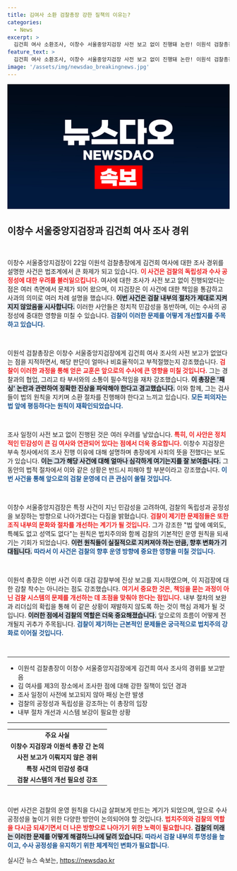 ```yaml
---
title: 김여사 소환 검찰총장 강한 질책의 이유는?
categories:
  - News
excerpt: >
  김건희 여사 소환조사, 이창수 서울중앙지검장 사전 보고 없이 진행돼 논란! 이원석 검찰총장은 조사 경위 설명 후 강하게 질책하며 감찰부에 진상 파악 지시. 법 앞에 성역은 없다는 원칙, 제대로 지켜질까? 클릭 유도!
feature_text: >
  김건희 여사 소환조사, 이창수 서울중앙지검장 사전 보고 없이 진행돼 논란! 이원석 검찰총장은 조사 경위 설명 후 강하게 질책하며 감찰부에 진상 파악 지시. 법 앞에 성역은 없다는 원칙, 제대로 지켜질까? 클릭 유도!
image: '/assets/img/newsdao_breakingnews.jpg'
---
```


<p><img src="/assets/img/newsdao_breakingnews.jpg" alt="pcversion 속보" /></p>

<h2 data-ke-size="size26">이창수 서울중앙지검장과 김건희 여사 조사 경위</h2>

<p data-ke-size="size16">&nbsp;</p>

<p>이창수 서울중앙지검장이 22일 이원석 검찰총장에게 김건희 여사에 대한 조사 경위를 설명한 사건은 법조계에서 큰 화제가 되고 있습니다. <b><span style="color: #ee2323;">이 사건은 검찰의 독립성과 수사 공정성에 대한 우려를 불러일으킵니다.</span></b> 여사에 대한 조사가 사전 보고 없이 진행되었다는 점은 여러 측면에서 문제가 되어 왔으며, 이 지검장은 이 사건에 대한 책임을 통감하고 사과의 의미로 여러 차례 설명을 했습니다. <b><span style="background-color: #21538527;">이번 사건은 검찰 내부의 절차가 제대로 지켜지지 않았음을 시사합니다.</span></b> 이러한 사안들은 정치적 민감성을 동반하며, 이는 수사의 공정성에 중대한 영향을 미칠 수 있습니다. <b><span style="color: #1a5490;">검찰이 이러한 문제를 어떻게 개선할지를 주목하고 있습니다.</span></b></p>

<p data-ke-size="size16">&nbsp;</p>

<p>이원석 검찰총장은 이창수 서울중앙지검장에게 김건희 여사 조사의 사전 보고가 없었다는 점을 지적하면서, 해당 판단이 얼마나 비효율적이고 부적절했는지 강조했습니다. <b><span style="color: #ee2323;">검찰이 이러한 과정을 통해 얻은 교훈은 앞으로의 수사에 큰 영향을 미칠 것입니다.</span></b> 그는 경찰과의 협업, 그리고 타 부서와의 소통이 필수적임을 재차 강조했습니다. <b><span style="background-color: #21538527;">이 총장은 '패싱' 논란과 관련하여 정확한 진상을 파악해야 한다고 경고했습니다.</span></b> 이와 함께, 그는 검사들이 법의 원칙을 지키며 소환 절차를 진행해야 한다고 느끼고 있습니다. <b><span style="color: #1a5490;">모든 피의자는 법 앞에 평등하다는 원칙이 재확인되었습니다.</span></b></p>

<p data-ke-size="size16">&nbsp;</p>

<p>조사 일정이 사전 보고 없이 진행된 것은 여러 우려를 낳았습니다. <b><span style="color: #ee2323;">특히, 이 사안은 정치적인 민감성이 큰 김 여사와 연관되어 있다는 점에서 더욱 중요합니다.</span></b> 이창수 지검장은 부속 청사에서의 조사 진행 이유에 대해 설명하며 총장에게 사죄의 뜻을 전했다는 보도가 있습니다. <b><span style="background-color: #21538527;">이는 그가 해당 사건에 대해 얼마나 심각하게 여기는지를 잘 보여줍니다.</span></b> 그동안의 법적 절차에서 이와 같은 상황은 반드시 피해야 할 부분이라고 강조했습니다. <b><span style="color: #1a5490;">이번 사건을 통해 앞으로의 검찰 운영에 더 큰 관심이 쏠릴 것입니다.</span></b> </p>

<p data-ke-size="size16">&nbsp;</p>

<p>이창수 서울중앙지검장은 특정 사건이 지닌 민감성을 고려하여, 검찰의 독립성과 공정성을 보장하는 방향으로 나아가겠다는 다짐을 밝혔습니다. <b><span style="color: #ee2323;">검찰이 제기한 문제점들은 또한 조직 내부의 문화와 절차를 개선하는 계기가 될 것입니다.</span></b> 그가 강조한 "법 앞에 예외도, 특혜도 없고 성역도 없다"는 원칙은 법치주의와 함께 검찰의 기본적인 운영 원칙을 되새기는 기회가 되었습니다. <b><span style="background-color: #21538527;">이런 원칙들이 실질적으로 지켜져야 하는 만큼, 향후 변화가 기대됩니다.</span></b> <b><span style="color: #1a5490;">따라서 이 사건은 검찰의 향후 운영 방향에 중요한 영향을 미칠 것입니다.</span></b></p>

<p data-ke-size="size16">&nbsp;</p>

<p>이원석 총장은 이번 사건 이후 대검 감찰부에 진상 보고를 지시하였으며, 이 지검장에 대한 감찰 착수는 아니라는 점도 강조했습니다. <b><span style="color: #ee2323;">여기서 중요한 것은, 책임을 묻는 과정이 아닌 검찰 시스템의 문제를 개선하는 데 초점을 맞춰야 한다는 점입니다.</span></b> 내부 절차의 보완과 리더십의 확립을 통해 이 같은 상황이 재발하지 않도록 하는 것이 핵심 과제가 될 것입니다. <b><span style="background-color: #21538527;">이러한 점에서 검찰의 역할은 더욱 중요해졌습니다.</span></b> 앞으로의 흐름이 어떻게 전개될지 귀추가 주목됩니다. <b><span style="color: #1a5490;">검찰이 제기하는 근본적인 문제들은 궁극적으로 법치주의 강화로 이어질 것입니다.</span></b></p>

<p data-ke-size="size16">&nbsp;</p>

<hr/>

<ul>
  <li>이원석 검찰총장이 이창수 서울중앙지검장에게 김건희 여사 조사의 경위를 보고받음</li>
  <li>김 여사를 제3의 장소에서 조사한 점에 대해 강한 질책이 있던 경과</li>
  <li>조사 일정이 사전에 보고되지 않아 패싱 논란 발생</li>
  <li>검찰의 공정성과 독립성을 강조하는 이 총장의 입장</li>
  <li>내부 절차 개선과 시스템 보강이 필요한 상황</li>
</ul>

<hr/>

<table>
  <tr>
    <td style="text-align: center; height: 17px;"><b>주요 사실</b></td>
  </tr>
  <tr>
    <td style="text-align: center; height: 17px;"><b>이창수 지검장과 이원석 총장 간 논의</b></td>
  </tr>
  <tr>
    <td style="text-align: center; height: 17px;"><b>사전 보고가 이뤄지지 않은 경위</b></td>
  </tr>
  <tr>
    <td style="text-align: center; height: 17px;"><b>특정 사건의 민감성 증대</b></td>
  </tr>
  <tr>
    <td style="text-align: center; height: 17px;"><b>검찰 시스템의 개선 필요성 강조</b></td>
  </tr>
</table>

<p data-ke-size="size16">&nbsp;</p>

<p>이번 사건은 검찰의 운영 원칙을 다시금 살펴보게 만드는 계기가 되었으며, 앞으로 수사 공정성을 높이기 위한 다양한 방안이 논의되어야 할 것입니다. <b><span style="color: #ee2323;">법치주의와 검찰의 역할을 다시금 되새기면서 더 나은 방향으로 나아가기 위한 노력이 필요합니다.</span></b> <b><span style="background-color: #21538527;">검찰의 미래는 이러한 문제를 어떻게 해결하느냐에 달려 있습니다.</span></b> <b><span style="color: #1a5490;">따라서 검찰 내부의 투명성을 높이고, 수사 공정성을 유지하기 위한 체계적인 변화가 필요합니다.</span></b></p>
실시간 뉴스 속보는, <a href="https://newsdao.kr" rel="dofollow">https://newsdao.kr</a>


